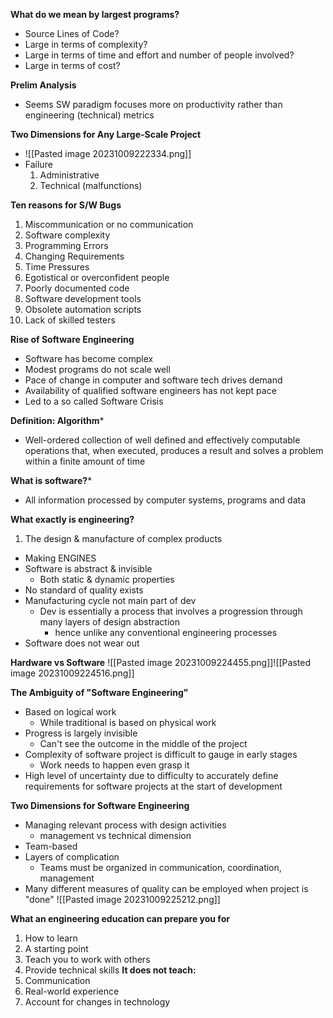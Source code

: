 **What do we mean by largest programs?**
- Source Lines of Code?
- Large in terms of complexity?
- Large in terms of time and effort and number of people involved?
- Large in terms of cost?

**Prelim Analysis**
- Seems SW paradigm focuses more on productivity rather than engineering (technical) metrics


**Two Dimensions for Any Large-Scale Project**
- ![[Pasted image 20231009222334.png]]
- Failure
	1. Administrative
	2. Technical (malfunctions)

**Ten reasons for S/W Bugs**
1. Miscommunication or no communication
2. Software complexity
3. Programming Errors
4. Changing Requirements
5. Time Pressures
6. Egotistical or overconfident people
7. Poorly documented code
8. Software development tools
9. Obsolete automation scripts
10. Lack of skilled testers


**Rise of Software Engineering**
- Software has become complex
- Modest programs do not scale well
- Pace of change in computer and software tech drives demand
- Availability of qualified software engineers has not kept pace
- Led to a so called Software Crisis

**Definition: Algorithm***
- Well-ordered collection of well defined and effectively computable operations that, when executed, produces a result and solves a problem within a finite amount of time

**What is software?***
- All information processed by computer systems, programs and data

**What exactly is engineering?**
1. The design & manufacture of complex products
- Making ENGINES
- Software is abstract & invisible 
	- Both static & dynamic properties
- No standard of quality exists
- Manufacturing cycle not main part of dev
	- Dev is essentially a process that involves a progression through many layers of design abstraction
		- hence unlike any conventional engineering processes
- Software does not wear out


**Hardware vs Software**
![[Pasted image 20231009224455.png]]![[Pasted image 20231009224516.png]]


**The Ambiguity of "Software Engineering"**
- Based on logical work
	- While traditional is based on physical work
- Progress is largely invisible
	- Can't see the outcome in the middle of the project
- Complexity of software project is difficult to gauge in early stages
	- Work needs to happen even grasp it
- High level of uncertainty due to difficulty to accurately define requirements for software projects at the start of development

**Two Dimensions for Software Engineering**
- Managing relevant process with design activities
	- management vs technical dimension
- Team-based
- Layers of complication
	- Teams must be organized in communication, coordination, management
- Many different measures of quality can be employed when project is "done"
![[Pasted image 20231009225212.png]]

**What an engineering education can prepare you for**
1. How to learn
2. A starting point
3. Teach you to work with others
4. Provide technical skills
**It does not teach:**
1. Communication
2. Real-world experience
3. Account for changes in technology